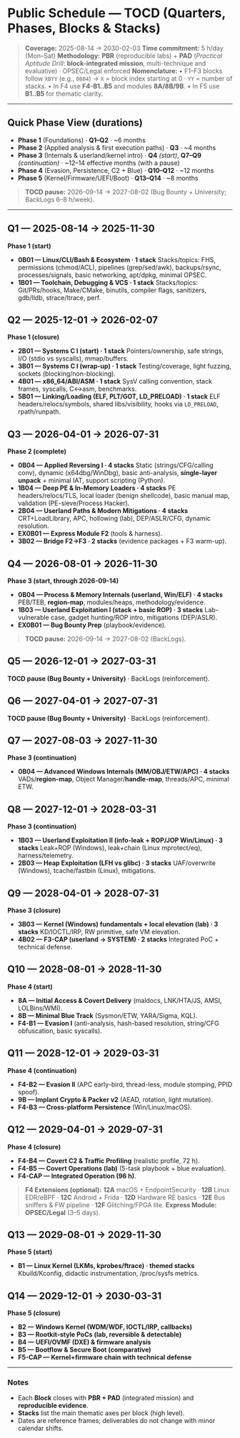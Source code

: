 
# Public Schedule — TOCD (Quarters, Phases, Blocks & Stacks)

> **Coverage:** 2025-08-14 → 2030-02-03
> **Time commitment:** 5 h/day (Mon–Sat)
> **Methodology:** **PBR** (reproducible labs) + **PAD** (*Practical Aptitude Drill*: **block-integrated mission**, multi-technique and evaluative) · OPSEC/Legal enforced
> **Nomenclature:**
> • F1–F3 blocks follow `XBYY` (e.g., `0B04`) → `X` = block index starting at 0 · `YY` = number of stacks.
> • In F4 use **F4-B1..B5** and modules **8A/8B/9B**.
> • In F5 use **B1..B5** for thematic clarity.

---

## Quick Phase View (durations)

* **Phase 1** (Foundations) · **Q1–Q2** · \~6 months
* **Phase 2** (Applied analysis & first execution paths) · **Q3** · \~4 months
* **Phase 3** (Internals & userland/kernel intro) · **Q4** *(start)*, **Q7–Q9** *(continuation)* · \~12–14 effective months (with a pause)
* **Phase 4** (Evasion, Persistence, C2 + Blue) · **Q10–Q12** · \~12 months
* **Phase 5** (Kernel/Firmware/UEFI/Boot) · **Q13–Q14** · \~8 months

> **TOCD pause:** 2026-09-14 → 2027-08-02 (Bug Bounty + University; BackLogs 6–8 h/week).

---

## Q1 — 2025-08-14 → 2025-11-30

**Phase 1 (start)**

* **0B01 — Linux/CLI/Bash & Ecosystem · 1 stack**
  Stacks/topics: FHS, permissions (chmod/ACL), pipelines (grep/sed/awk), backups/rsync, processes/signals, basic networking, apt/dpkg, minimal OPSEC.
* **1B01 — Toolchain, Debugging & VCS · 1 stack**
  Stacks/topics: Git/PRs/hooks, Make/CMake, binutils, compiler flags, sanitizers, gdb/lldb, strace/ltrace, perf.

## Q2 — 2025-12-01 → 2026-02-07

**Phase 1 (closure)**

* **2B01 — Systems C I (start) · 1 stack**
  Pointers/ownership, safe strings, I/O (stdio vs syscalls), mmap/buffers.
* **3B01 — Systems C I (wrap-up) · 1 stack**
  Testing/coverage, light fuzzing, sockets (blocking/non-blocking).
* **4B01 — x86\_64/ABI/ASM · 1 stack**
  SysV calling convention, stack frames, syscalls, C↔asm, benchmarks.
* **5B01 — Linking/Loading (ELF, PLT/GOT, LD\_PRELOAD) · 1 stack**
  ELF headers/relocs/symbols, shared libs/visibility, hooks via `LD_PRELOAD`, rpath/runpath.

## Q3 — 2026-04-01 → 2026-07-31

**Phase 2 (complete)**

* **0B04 — Applied Reversing I · 4 stacks**
  Static (strings/CFG/calling conv), dynamic (x64dbg/WinDbg), basic anti-analysis, **single-layer unpack** + minimal IAT, support scripting (Python).
* **1B04 — Deep PE & In-Memory Loaders · 4 stacks**
  PE headers/relocs/TLS, local loader (benign shellcode), basic manual map, validation (PE-sieve/Process Hacker).
* **2B04 — Userland Paths & Modern Mitigations · 4 stacks**
  CRT+LoadLibrary, APC, hollowing (lab), DEP/ASLR/CFG, dynamic resolution.
* **EX0B01 — Express Module F2** (tools & harness).
* **3B02 — Bridge F2→F3 · 2 stacks** (evidence packages + F3 warm-up).

## Q4 — 2026-08-01 → 2026-11-30

**Phase 3 (start, through 2026-09-14)**

* **0B04 — Process & Memory Internals (userland, Win/ELF) · 4 stacks**
  PEB/TEB, **region-map**, modules/heaps, methodology/evidence.
* **1B03 — Userland Exploitation I (stack + basic ROP) · 3 stacks**
  Lab-vulnerable case, gadget hunting/ROP intro, mitigations (DEP/ASLR).
* **EX0B01 — Bug Bounty Prep** (playbook/evidence).

> **TOCD pause:** 2026-09-14 → 2027-08-02 (BackLogs).

## Q5 — 2026-12-01 → 2027-03-31

**TOCD pause (Bug Bounty + University)** · BackLogs (reinforcement).

## Q6 — 2027-04-01 → 2027-07-31

**TOCD pause (Bug Bounty + University)** · BackLogs (reinforcement).

## Q7 — 2027-08-03 → 2027-11-30

**Phase 3 (continuation)**

* **0B04 — Advanced Windows Internals (MM/OBJ/ETW/APC) · 4 stacks**
  VADs/**region-map**, Object Manager/**handle-map**, threads/APC, minimal ETW.

## Q8 — 2027-12-01 → 2028-03-31

**Phase 3 (continuation)**

* **1B03 — Userland Exploitation II (info-leak + ROP/JOP Win/Linux) · 3 stacks**
  Leak+ROP (Windows), leak+chain (Linux mprotect/eq), harness/telemetry.
* **2B03 — Heap Exploitation (LFH vs glibc) · 3 stacks**
  UAF/overwrite (Windows), tcache/fastbin (Linux), mitigations.

## Q9 — 2028-04-01 → 2028-07-31

**Phase 3 (closure)**

* **3B03 — Kernel (Windows) fundamentals + local elevation (lab) · 3 stacks**
  KD/IOCTL/IRP, RW primitive, safe VM elevation.
* **4B02 — F3-CAP (userland → SYSTEM) · 2 stacks**
  Integrated PoC + technical defense.

## Q10 — 2028-08-01 → 2028-11-30

**Phase 4 (start)**

* **8A — Initial Access & Covert Delivery** (maldocs, LNK/HTA/JS, AMSI, LOLBins/WMI).
* **8B — Minimal Blue Track** (Sysmon/ETW, YARA/Sigma, KQL).
* **F4-B1 — Evasion I** (anti-analysis, hash-based resolution, string/CFG obfuscation, basic syscalls).

## Q11 — 2028-12-01 → 2029-03-31

**Phase 4 (continuation)**

* **F4-B2 — Evasion II** (APC early-bird, thread-less, module stomping, PPID spoof).
* **9B — Implant Crypto & Packer v2** (AEAD, rotation, light mutation).
* **F4-B3 — Cross-platform Persistence** (Win/Linux/macOS).

## Q12 — 2029-04-01 → 2029-07-31

**Phase 4 (closure)**

* **F4-B4 — Covert C2 & Traffic Profiling** (realistic profile, 72 h).
* **F4-B5 — Covert Operations (lab)** (5-task playbook + blue evaluation).
* **F4-CAP — Integrated Operation (96 h)**.

> **F4 Extensions (optional):** **12A** macOS + EndpointSecurity · **12B** Linux EDR/eBPF · **12C** Android + Frida · **12D** Hardware RE basics · **12E** Bus sniffers & FW pipeline · **12F** Glitching/FPGA lite.
> **Express Module:** **OPSEC/Legal** (3–5 days).

## Q13 — 2029-08-01 → 2029-11-30

**Phase 5 (start)**

* **B1 — Linux Kernel (LKMs, kprobes/ftrace) · themed stacks**
  Kbuild/Kconfig, didactic instrumentation, /proc/sysfs metrics.

## Q14 — 2029-12-01 → 2030-03-31

**Phase 5 (closure)**

* **B2 — Windows Kernel (WDM/WDF, IOCTL/IRP, callbacks)**
* **B3 — Rootkit-style PoCs (lab, reversible & detectable)**
* **B4 — UEFI/OVMF (DXE) & firmware analysis**
* **B5 — Bootflow & Secure Boot (comparative)**
* **F5-CAP — Kernel+firmware chain with technical defense**

---

### Notes

* Each **Block** closes with **PBR + PAD** (integrated mission) and **reproducible evidence**.
* **Stacks** list the main thematic axes per block (high level).
* Dates are reference frames; deliverables do not change with minor calendar shifts.
